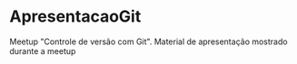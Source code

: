 # ApresentacaoGit
Meetup "Controle de versão com Git".
Material de apresentação mostrado durante a meetup

